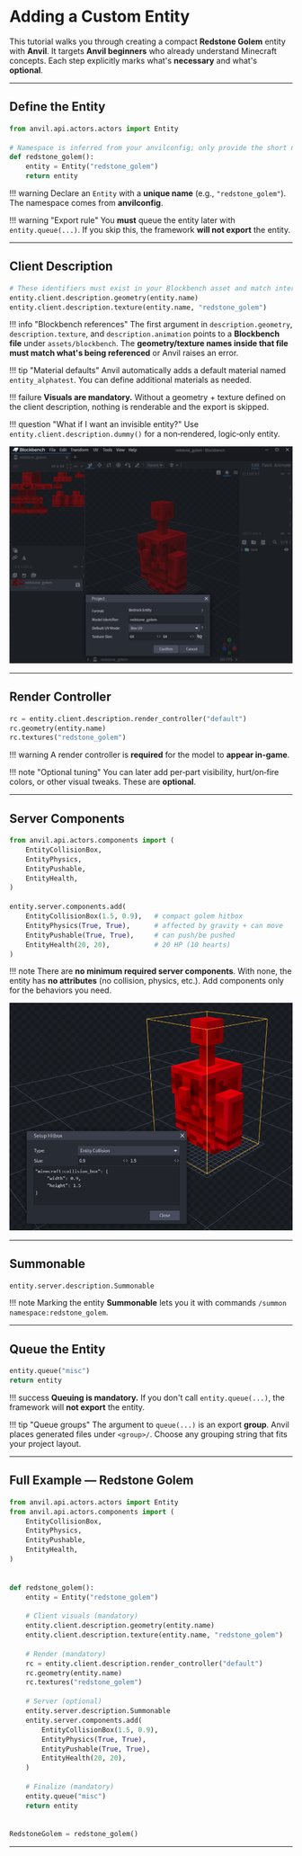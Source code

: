 # Adding a Custom Entity

This tutorial walks you through creating a compact **Redstone Golem** entity with **Anvil**. It targets **Anvil beginners** who already understand Minecraft concepts. Each step explicitly marks what's **necessary** and what's **optional**.

---

## Define the Entity

```py title="entities/redstone_golem.py"
from anvil.api.actors.actors import Entity

# Namespace is inferred from your anvilconfig; only provide the short name here.
def redstone_golem():
    entity = Entity("redstone_golem")
    return entity
```

!!! warning
Declare an `Entity` with a **unique name** (e.g., `"redstone_golem"`). The namespace comes from **anvilconfig**.

!!! warning "Export rule"
You **must** queue the entity later with `entity.queue(...)`. If you skip this, the framework **will not export** the entity.

---

## Client Description

```py title="client visuals"
# These identifiers must exist in your Blockbench asset and match internal names.
entity.client.description.geometry(entity.name)
entity.client.description.texture(entity.name, "redstone_golem")
```

!!! info "Blockbench references"
The first argument in `description.geometry`, `description.texture`, and `description.animation` points to a **Blockbench file** under `assets/blockbench`. The **geometry/texture names inside that file must match what's being referenced** or Anvil raises an error.

!!! tip "Material defaults"
Anvil automatically adds a default material named `entity_alphatest`. You can define additional materials as needed.

!!! failure
**Visuals are mandatory.** Without a geometry + texture defined on the client description, nothing is renderable and the export is skipped.

!!! question "What if I want an invisible entity?"
Use `entity.client.description.dummy()` for a non‑rendered, logic‑only entity.

![Redstone Golem Blockbench preview](/assets/redstone_golem_blockbench.png)

---

## Render Controller

```py title="render controller"
rc = entity.client.description.render_controller("default")
rc.geometry(entity.name)
rc.textures("redstone_golem")
```

!!! warning
A render controller is **required** for the model to **appear in‑game**.

!!! note "Optional tuning"
You can later add per‑part visibility, hurt/on‑fire colors, or other visual tweaks. These are **optional**.

---

## Server Components

```py title="server components"
from anvil.api.actors.components import (
    EntityCollisionBox,
    EntityPhysics,
    EntityPushable,
    EntityHealth,
)

entity.server.components.add(
    EntityCollisionBox(1.5, 0.9),   # compact golem hitbox
    EntityPhysics(True, True),      # affected by gravity + can move
    EntityPushable(True, True),     # can push/be pushed
    EntityHealth(20, 20),           # 20 HP (10 hearts)
)
```

!!! note
There are **no minimum required server components**. With none, the entity has **no attributes** (no collision, physics, etc.). Add components only for the behaviors you need.

![Hitbox diagram placeholder](/assets/redstone_golem_hitbox.png)

---

## Summonable

```py title="summoning"
entity.server.description.Summonable
```

!!! note
Marking the entity **Summonable** lets you it with commands `/summon namespace:redstone_golem`.

---

## Queue the Entity

```py title="finalize"
entity.queue("misc")
return entity
```

!!! success
**Queuing is mandatory.** If you don't call `entity.queue(...)`, the framework will **not export** the entity.

!!! tip "Queue groups"
The argument to `queue(...)` is an export **group**. Anvil places generated files under `<group>/`. Choose any grouping string that fits your project layout.

---

## Full Example — Redstone Golem

```py title="entities/redstone_golem.py"
from anvil.api.actors.actors import Entity
from anvil.api.actors.components import (
    EntityCollisionBox,
    EntityPhysics,
    EntityPushable,
    EntityHealth,
)


def redstone_golem():
    entity = Entity("redstone_golem")

    # Client visuals (mandatory)
    entity.client.description.geometry(entity.name)
    entity.client.description.texture(entity.name, "redstone_golem")

    # Render (mandatory)
    rc = entity.client.description.render_controller("default")
    rc.geometry(entity.name)
    rc.textures("redstone_golem")

    # Server (optional)
    entity.server.description.Summonable
    entity.server.components.add(
        EntityCollisionBox(1.5, 0.9),
        EntityPhysics(True, True),
        EntityPushable(True, True),
        EntityHealth(20, 20),
    )

    # Finalize (mandatory)
    entity.queue("misc")
    return entity


RedstoneGolem = redstone_golem()
```

---
